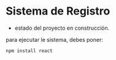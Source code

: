 <h1>Sistema de Registro</h1>

- estado del proyecto en construcción.

para ejecutar le sistema, debes poner:

```npm install react```
